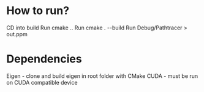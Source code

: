# How to run?
CD into build
Run cmake ..
Run cmake . --build
Run Debug/Pathtracer > out.ppm

# Dependencies
Eigen - clone and build eigen in root folder with CMake
CUDA - must be run on CUDA compatible device